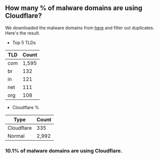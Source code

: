 ## How many % of malware domains are using Cloudflare?


We downloaded the malware domains from [here](https://urlhaus.abuse.ch) and filter out duplicates.
Here's the result.


[//]: # (start replacement)


- Top 5 TLDs

| TLD | Count |
| --- | --- |
| com | 1,595 |
| br | 132 |
| in | 121 |
| net | 111 |
| org | 108 |


- Cloudflare %

| Type | Count |
| --- | --- |
| Cloudflare | 335 |
| Normal | 2,992 |


### 10.1% of malware domains are using Cloudflare.